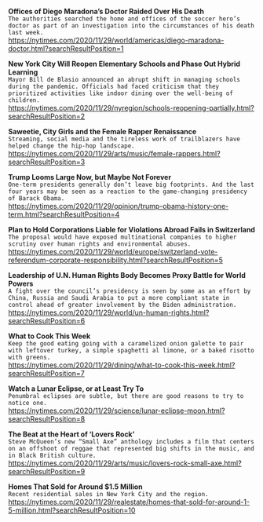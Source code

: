 **Offices of Diego Maradona’s Doctor Raided Over His Death**\
`The authorities searched the home and offices of the soccer hero’s doctor as part of an investigation into the circumstances of his death last week.`\
https://nytimes.com/2020/11/29/world/americas/diego-maradona-doctor.html?searchResultPosition=1

**New York City Will Reopen Elementary Schools and Phase Out Hybrid Learning**\
`Mayor Bill de Blasio announced an abrupt shift in managing schools during the pandemic. Officials had faced criticism that they prioritized activities like indoor dining over the well-being of children.`\
https://nytimes.com/2020/11/29/nyregion/schools-reopening-partially.html?searchResultPosition=2

**Saweetie, City Girls and the Female Rapper Renaissance**\
`Streaming, social media and the tireless work of trailblazers have helped change the hip-hop landscape.`\
https://nytimes.com/2020/11/29/arts/music/female-rappers.html?searchResultPosition=3

**Trump Looms Large Now, but Maybe Not Forever**\
`One-term presidents generally don’t leave big footprints. And the last four years may be seen as a reaction to the game-changing presidency of Barack Obama.`\
https://nytimes.com/2020/11/29/opinion/trump-obama-history-one-term.html?searchResultPosition=4

**Plan to Hold Corporations Liable for Violations Abroad Fails in Switzerland**\
`The proposal would have exposed multinational companies to higher scrutiny over human rights and environmental abuses.`\
https://nytimes.com/2020/11/29/world/europe/switzerland-vote-referendum-corporate-responsibility.html?searchResultPosition=5

**Leadership of U.N. Human Rights Body Becomes Proxy Battle for World Powers**\
`A fight over the council’s presidency is seen by some as an effort by China, Russia and Saudi Arabia to put a more compliant state in control ahead of greater involvement by the Biden administration.`\
https://nytimes.com/2020/11/29/world/un-human-rights.html?searchResultPosition=6

**What to Cook This Week**\
`Keep the good eating going with a caramelized onion galette to pair with leftover turkey, a simple spaghetti al limone, or a baked risotto with greens.`\
https://nytimes.com/2020/11/29/dining/what-to-cook-this-week.html?searchResultPosition=7

**Watch a Lunar Eclipse, or at Least Try To**\
`Penumbral eclipses are subtle, but there are good reasons to try to notice one.`\
https://nytimes.com/2020/11/29/science/lunar-eclipse-moon.html?searchResultPosition=8

**The Beat at the Heart of ‘Lovers Rock’**\
`Steve McQueen’s new “Small Axe” anthology includes a film that centers on an offshoot of reggae that represented big shifts in the music, and in Black British culture.`\
https://nytimes.com/2020/11/29/arts/music/lovers-rock-small-axe.html?searchResultPosition=9

**Homes That Sold for Around $1.5 Million**\
`Recent residential sales in New York City and the region.`\
https://nytimes.com/2020/11/29/realestate/homes-that-sold-for-around-1-5-million.html?searchResultPosition=10

